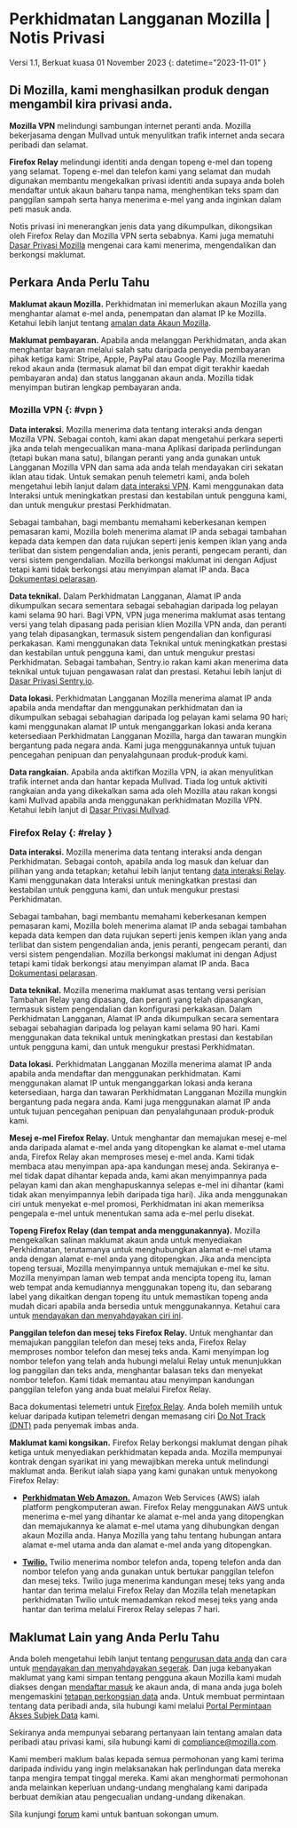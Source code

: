 ﻿# Perkhidmatan Langganan Mozilla | Notis Privasi

Versi 1.1, Berkuat kuasa 01 November 2023
{: datetime="2023-11-01" }

## Di Mozilla, kami menghasilkan produk dengan mengambil kira privasi anda.

__Mozilla VPN__ melindungi sambungan internet peranti anda. Mozilla bekerjasama dengan Mullvad untuk menyulitkan trafik internet anda secara peribadi dan selamat.

__Firefox Relay__ melindungi identiti anda dengan topeng e-mel dan topeng yang selamat. Topeng e-mel dan telefon kami yang selamat dan mudah digunakan membantu mengekalkan privasi identiti anda supaya anda boleh mendaftar untuk akaun baharu tanpa nama, menghentikan teks spam dan panggilan sampah serta hanya menerima e-mel yang anda inginkan dalam peti masuk anda.

Notis privasi ini menerangkan jenis data yang dikumpulkan, dikongsikan oleh Firefox Relay dan Mozilla VPN serta sebabnya. Kami juga mematuhi [Dasar Privasi Mozilla](https://www.mozilla.org/privacy/) mengenai cara kami menerima, mengendalikan dan berkongsi maklumat.

## Perkara Anda Perlu Tahu

__Maklumat akaun Mozilla.__ Perkhidmatan ini memerlukan akaun Mozilla yang menghantar alamat e-mel anda, penempatan dan alamat IP ke Mozilla. Ketahui lebih lanjut tentang [amalan data Akaun Mozilla](https://www.mozilla.org/privacy/mozilla-accounts/).

__Maklumat pembayaran.__ Apabila anda melanggan Perkhidmatan, anda akan menghantar bayaran melalui salah satu daripada penyedia pembayaran pihak ketiga kami: Stripe, Apple, PayPal atau Google Pay. Mozilla menerima rekod akaun anda (termasuk alamat bil dan empat digit terakhir kaedah pembayaran anda) dan status langganan akaun anda. Mozilla tidak menyimpan butiran lengkap pembayaran anda.

### Mozilla VPN {: #vpn }

__Data interaksi.__ Mozilla menerima data tentang interaksi anda dengan Mozilla VPN. Sebagai contoh, kami akan dapat mengetahui perkara seperti jika anda telah mengecualikan mana-mana Aplikasi daripada perlindungan (tetapi bukan mana satu), bilangan peranti yang anda gunakan untuk Langganan Mozilla VPN dan sama ada anda telah mendayakan ciri sekatan iklan atau tidak. Untuk semakan penuh telemetri kami, anda boleh mengetahui lebih lanjut dalam [data interaksi VPN](https://dictionary.telemetry.mozilla.org/apps/mozilla_vpn). Kami menggunakan data Interaksi untuk meningkatkan prestasi dan kestabilan untuk pengguna kami, dan untuk mengukur prestasi Perkhidmatan.

Sebagai tambahan, bagi membantu memahami keberkesanan kempen pemasaran kami, Mozilla boleh menerima alamat IP anda sebagai tambahan kepada data kempen dan data rujukan seperti jenis kempen iklan yang anda terlibat dan sistem pengendalian anda, jenis peranti, pengecam peranti, dan versi sistem pengendalian. Mozilla berkongsi maklumat ini dengan Adjust tetapi kami tidak berkongsi atau menyimpan alamat IP anda. Baca [Dokumentasi pelarasan](https://github.com/mozilla-mobile/mozilla-vpn-client/blob/main/src/adjust/adjust.md).

__Data teknikal.__ Dalam Perkhidmatan Langganan, Alamat IP anda dikumpulkan secara sementara sebagai sebahagian daripada log pelayan kami selama 90 hari. Bagi VPN, VPN juga menerima maklumat asas tentang versi yang telah dipasang pada perisian klien Mozilla VPN anda, dan peranti yang telah dipasangkan, termasuk sistem pengendalian dan konfigurasi perkakasan. Kami menggunakan data Teknikal untuk meningkatkan prestasi dan kestabilan untuk pengguna kami, dan untuk mengukur prestasi Perkhidmatan. Sebagai tambahan, Sentry.io rakan kami akan menerima data teknikal untuk tujuan pengawasan ralat dan prestasi. Ketahui lebih lanjut di [Dasar Privasi Sentry.io](https://sentry.io/privacy/).

__Data lokasi.__ Perkhidmatan Langganan Mozilla menerima alamat IP anda apabila anda mendaftar dan menggunakan perkhidmatan dan ia dikumpulkan sebagai sebahagian daripada log pelayan kami selama 90 hari; kami menggunakan alamat IP untuk menganggarkan lokasi anda kerana ketersediaan Perkhidmatan Langganan Mozilla, harga dan tawaran mungkin bergantung pada negara anda. Kami juga menggunakannya untuk tujuan pencegahan penipuan dan penyalahgunaan produk-produk kami.

__Data rangkaian.__ Apabila anda aktifkan Mozilla VPN, ia akan menyulitkan trafik internet anda dan hantar kepada Mullvad. Tiada log untuk aktiviti rangkaian anda yang dikekalkan sama ada oleh Mozilla atau rakan kongsi kami Mullvad apabila anda menggunakan perkhidmatan Mozilla VPN. Ketahui lebih lanjut di [Dasar Privasi Mullvad](https://mullvad.net/help/no-logging-data-policy/).

### Firefox Relay {: #relay }

__Data interaksi.__ Mozilla menerima data tentang interaksi anda dengan Perkhidmatan. Sebagai contoh, apabila anda log masuk dan keluar dan pilihan yang anda tetapkan; ketahui lebih lanjut tentang [data interaksi Relay](https://github.com/mozilla/fx-private-relay/blob/main/METRICS.md). Kami menggunakan data Interaksi untuk meningkatkan prestasi dan kestabilan untuk pengguna kami, dan untuk mengukur prestasi Perkhidmatan.

Sebagai tambahan, bagi membantu memahami keberkesanan kempen pemasaran kami, Mozilla boleh menerima alamat IP anda sebagai tambahan kepada data kempen dan data rujukan seperti jenis kempen iklan yang anda terlibat dan sistem pengendalian anda, jenis peranti, pengecam peranti, dan versi sistem pengendalian. Mozilla berkongsi maklumat ini dengan Adjust tetapi kami tidak berkongsi atau menyimpan alamat IP anda. Baca [Dokumentasi pelarasan](https://github.com/mozilla-mobile/mozilla-vpn-client/blob/main/src/adjust/adjust.md).

__Data teknikal.__ Mozilla menerima maklumat asas tentang versi perisian Tambahan Relay yang dipasang, dan peranti yang telah dipasangkan, termasuk sistem pengendalian dan konfigurasi perkakasan. Dalam Perkhidmatan Langganan, Alamat IP anda dikumpulkan secara sementara sebagai sebahagian daripada log pelayan kami selama 90 hari. Kami menggunakan data teknikal untuk meningkatkan prestasi dan kestabilan untuk pengguna kami, dan untuk mengukur prestasi Perkhidmatan.

__Data lokasi.__ Perkhidmatan Langganan Mozilla menerima alamat IP anda apabila anda mendaftar dan menggunakan perkhidmatan. Kami menggunakan alamat IP untuk menganggarkan lokasi anda kerana ketersediaan, harga dan tawaran Perkhidmatan Langganan Mozilla mungkin bergantung pada negara anda. Kami juga menggunakan alamat IP anda untuk tujuan pencegahan penipuan dan penyalahgunaan produk-produk kami.

__Mesej e-mel Firefox Relay.__ Untuk menghantar dan memajukan mesej e-mel anda daripada alamat e-mel anda yang ditopengkan ke alamat e-mel utama anda, Firefox Relay akan memproses mesej e-mel anda. Kami tidak membaca atau menyimpan apa-apa kandungan mesej anda. Sekiranya e-mel tidak dapat dihantar kepada anda, kami akan menyimpannya pada pelayan kami dan akan menghapuskannya selepas e-mel ini dihantar (kami tidak akan menyimpannya lebih daripada tiga hari). Jika anda menggunakan ciri untuk menyekat e-mel promosi, Perkhidmatan ini akan memeriksa pengepala e-mel untuk menentukan sama ada e-mel perlu disekat.

__Topeng Firefox Relay (dan tempat anda menggunakannya).__ Mozilla mengekalkan salinan maklumat akaun anda untuk menyediakan Perkhidmatan, terutamanya untuk menghubungkan alamat e-mel utama anda dengan alamat e-mel anda yang ditopengkan. Jika anda mencipta topeng tersuai, Mozilla menyimpannya untuk memajukan e-mel ke situ. Mozilla menyimpan laman web tempat anda mencipta topeng itu, laman web tempat anda kemudiannya menggunakan topeng itu, dan sebarang label yang dikaitkan dengan topeng itu untuk memastikan topeng anda mudah dicari apabila anda bersedia untuk menggunakannya. Ketahui cara untuk [mendayakan dan menyahdayakan ciri ini](https://relay.firefox.com/faq).

__Panggilan telefon dan mesej teks Firefox Relay.__ Untuk menghantar dan memajukan panggilan telefon dan mesej teks anda, Firefox Relay memproses nombor telefon dan mesej teks anda. Kami menyimpan log nombor telefon yang telah anda hubungi melalui Relay untuk menunjukkan log panggilan dan teks anda, menghantar balasan teks dan menyekat nombor telefon. Kami tidak memantau atau menyimpan kandungan panggilan telefon yang anda buat melalui Firefox Relay.

Baca dokumentasi telemetri untuk [Firefox Relay](https://github.com/mozilla/fx-private-relay/blob/main/METRICS.md). Anda boleh memilih untuk keluar daripada kutipan telemetri dengan memasang ciri [Do Not Track (DNT)](https://support.mozilla.org/kb/how-do-i-turn-do-not-track-feature) pada penyemak imbas anda.

__Maklumat kami kongsikan.__ Firefox Relay berkongsi maklumat dengan pihak ketiga untuk menyediakan perkhidmatan kepada anda. Mozilla mempunyai kontrak dengan syarikat ini yang mewajibkan mereka untuk melindungi maklumat anda. Berikut ialah siapa yang kami gunakan untuk menyokong Firefox Relay:

* __[Perkhidmatan Web Amazon.](https://aws.amazon.com/privacy/)__ Amazon Web Services (AWS) ialah platform pengkomputeran awan. Firefox Relay menggunakan AWS untuk menerima e-mel yang dihantar ke alamat e-mel anda yang ditopengkan dan memajukannya ke alamat e-mel utama yang dihubungkan dengan akaun Mozilla anda. Hanya Mozilla yang tahu tentang hubungan antara alamat e-mel utama anda dan alamat e-mel anda yang ditopengkan.

* __[Twilio.](https://www.twilio.com/en-us/legal/privacy)__ Twilio menerima nombor telefon anda, topeng telefon anda dan nombor telefon yang anda gunakan untuk bertukar panggilan telefon dan mesej teks. Twilio juga menerima kandungan mesej teks yang anda hantar dan terima melalui Firefox Relay dan Mozilla telah menetapkan perkhidmatan Twilio untuk memadamkan rekod mesej teks yang anda hantar dan terima melalui Firerox Relay selepas 7 hari.

## Maklumat Lain yang Anda Perlu Tahu

Anda boleh mengetahui lebih lanjut tentang [pengurusan data anda](https://support.mozilla.org/kb/firefox-accounts-managing-account-data) dan cara untuk [mendayakan dan menyahdayakan segerak](https://support.mozilla.org/kb/how-do-i-set-sync-my-computer). Dan juga kebanyakan maklumat yang kami simpan tentang pengguna akaun Mozilla kami mudah diakses dengan [mendaftar masuk](https://accounts.firefox.com/signin) ke akaun anda, di mana anda juga boleh mengemaskini [tetapan perkongsian data](https://accounts.firefox.com/settings/) anda. Untuk membuat permintaan tentang data peribadi anda, sila hubungi kami melalui [Portal Permintaan Akses Subjek Data](https://privacyportal.onetrust.com/webform/1350748f-7139-405c-8188-22740b3b5587/4ba08202-2ede-4934-a89e-f0b0870f95f0) kami.

Sekiranya anda mempunyai sebarang pertanyaan lain tentang amalan data peribadi atau privasi kami, sila hubungi kami di compliance@mozilla.com.

Kami memberi maklum balas kepada semua permohonan yang kami terima daripada individu yang ingin melaksanakan hak perlindungan data mereka tanpa mengira tempat tinggal mereka. Kami akan menghormati permohonan anda melainkan keperluan undang-undang menghalang kami daripada berbuat demikian atau pengecualian undang-undang dikenakan.

Sila kunjungi [forum](https://support.mozilla.org/) kami untuk bantuan sokongan umum.
